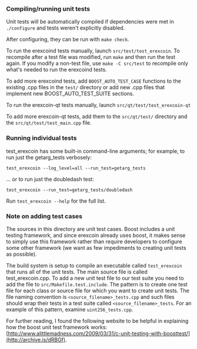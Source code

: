 ### Compiling/running unit tests

Unit tests will be automatically compiled if dependencies were met in `./configure`
and tests weren't explicitly disabled.

After configuring, they can be run with `make check`.

To run the erexcoind tests manually, launch `src/test/test_erexcoin`. To recompile
after a test file was modified, run `make` and then run the test again. If you
modify a non-test file, use `make -C src/test` to recompile only what's needed
to run the erexcoind tests.

To add more erexcoind tests, add `BOOST_AUTO_TEST_CASE` functions to the existing
.cpp files in the `test/` directory or add new .cpp files that
implement new BOOST_AUTO_TEST_SUITE sections.

To run the erexcoin-qt tests manually, launch `src/qt/test/test_erexcoin-qt`

To add more erexcoin-qt tests, add them to the `src/qt/test/` directory and
the `src/qt/test/test_main.cpp` file.

### Running individual tests

test_erexcoin has some built-in command-line arguments; for
example, to run just the getarg_tests verbosely:

    test_erexcoin --log_level=all --run_test=getarg_tests

... or to run just the doubledash test:

    test_erexcoin --run_test=getarg_tests/doubledash

Run `test_erexcoin --help` for the full list.

### Note on adding test cases

The sources in this directory are unit test cases.  Boost includes a
unit testing framework, and since erexcoin already uses boost, it makes
sense to simply use this framework rather than require developers to
configure some other framework (we want as few impediments to creating
unit tests as possible).

The build system is setup to compile an executable called `test_erexcoin`
that runs all of the unit tests.  The main source file is called
test_erexcoin.cpp. To add a new unit test file to our test suite you need
to add the file to `src/Makefile.test.include`. The pattern is to create
one test file for each class or source file for which you want to create
unit tests.  The file naming convention is `<source_filename>_tests.cpp`
and such files should wrap their tests in a test suite
called `<source_filename>_tests`. For an example of this pattern,
examine `uint256_tests.cpp`.

For further reading, I found the following website to be helpful in
explaining how the boost unit test framework works:
[http://www.alittlemadness.com/2009/03/31/c-unit-testing-with-boosttest/](http://archive.is/dRBGf).
